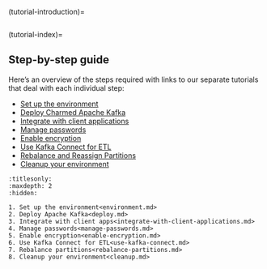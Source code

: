 (tutorial-introduction)=
```{include} introduction.md

```

(tutorial-index)=
## Step-by-step guide

Here’s an overview of the steps required with links to our separate tutorials that deal with each individual step:

- [Set up the environment](tutorial-environment)
- [Deploy Charmed Apache Kafka](tutorial-deploy)
- [Integrate with client applications](tutorial-integrate-with-client-applications)
- [Manage passwords](tutorial-manage-passwords)
- [Enable encryption](tutorial-enable-encryption)
- [Use Kafka Connect for ETL](tutorial-kafka-connect)
- [Rebalance and Reassign Partitions](tutorial-rebalance-partitions)
- [Cleanup your environment](tutorial-cleanup)

```{toctree}
:titlesonly:
:maxdepth: 2
:hidden:

1. Set up the environment<environment.md>
2. Deploy Apache Kafka<deploy.md>
3. Integrate with client apps<integrate-with-client-applications.md>
4. Manage passwords<manage-passwords.md>
5. Enable encryption<enable-encryption.md>
6. Use Kafka Connect for ETL<use-kafka-connect.md>
7. Rebalance partitions<rebalance-partitions.md>
8. Cleanup your environment<cleanup.md>
```
